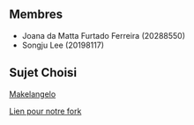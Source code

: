 ## Membres
- Joana da Matta Furtado Ferreira (20288550)
- Songju Lee (20198117)
## Sujet Choisi
[Makelangelo](https://github.com/umontreal-diro/IFT3913/blob/main/cas-etude.md#makelangelo)

[Lien pour notre fork](https://github.com/jodamatta/Makelangelo-software)
